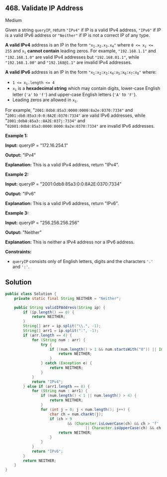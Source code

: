 ## 468\. Validate IP Address

Medium

Given a string `queryIP`, return `"IPv4"` if IP is a valid IPv4 address, `"IPv6"` if IP is a valid IPv6 address or `"Neither"` if IP is not a correct IP of any type.

**A valid IPv4** address is an IP in the form <code>"x<sub>1</sub>.x<sub>2</sub>.x<sub>3</sub>.x<sub>4</sub>"</code> where <code>0 <= x<sub>i</sub> <= 255</code> and <code>x<sub>i</sub></code> **cannot contain** leading zeros. For example, `"192.168.1.1"` and `"192.168.1.0"` are valid IPv4 addresses but `"192.168.01.1"`, while `"192.168.1.00"` and `"192.168@1.1"` are invalid IPv4 addresses.

**A valid IPv6** address is an IP in the form <code>"x<sub>1</sub>:x<sub>2</sub>:x<sub>3</sub>:x<sub>4</sub>:x<sub>5</sub>:x<sub>6</sub>:x<sub>7</sub>:x<sub>8</sub>"</code> where:

*   <code>1 <= x<sub>i</sub>.length <= 4</code>
*   <code>x<sub>i</sub></code> is a **hexadecimal string** which may contain digits, lower-case English letter (`'a'` to `'f'`) and upper-case English letters (`'A'` to `'F'`).
*   Leading zeros are allowed in <code>x<sub>i</sub></code>.

For example, "`2001:0db8:85a3:0000:0000:8a2e:0370:7334"` and "`2001:db8:85a3:0:0:8A2E:0370:7334"` are valid IPv6 addresses, while "`2001:0db8:85a3::8A2E:037j:7334"` and "`02001:0db8:85a3:0000:0000:8a2e:0370:7334"` are invalid IPv6 addresses.

**Example 1:**

**Input:** queryIP = "172.16.254.1"

**Output:** "IPv4"

**Explanation:** This is a valid IPv4 address, return "IPv4".

**Example 2:**

**Input:** queryIP = "2001:0db8:85a3:0:0:8A2E:0370:7334"

**Output:** "IPv6"

**Explanation:** This is a valid IPv6 address, return "IPv6".

**Example 3:**

**Input:** queryIP = "256.256.256.256"

**Output:** "Neither"

**Explanation:** This is neither a IPv4 address nor a IPv6 address.

**Constraints:**

*   `queryIP` consists only of English letters, digits and the characters `'.'` and `':'`.

## Solution

```java
public class Solution {
    private static final String NEITHER = "Neither";

    public String validIPAddress(String ip) {
        if (ip.length() == 0) {
            return NEITHER;
        }
        String[] arr = ip.split("\\.", -1);
        String[] arr1 = ip.split(":", -1);
        if (arr.length == 4) {
            for (String num : arr) {
                try {
                    if ((num.length() > 1 && num.startsWith("0")) || Integer.parseInt(num) > 255) {
                        return NEITHER;
                    }
                } catch (Exception e) {
                    return NEITHER;
                }
            }
            return "IPv4";
        } else if (arr1.length == 8) {
            for (String num : arr1) {
                if (num.length() < 1 || num.length() > 4) {
                    return NEITHER;
                }
                for (int j = 0; j < num.length(); j++) {
                    char ch = num.charAt(j);
                    if (ch > 9
                            && (Character.isLowerCase(ch) && ch > 'f'
                                    || Character.isUpperCase(ch) && ch > 'F')) {
                        return NEITHER;
                    }
                }
            }
            return "IPv6";
        }
        return NEITHER;
    }
}
```